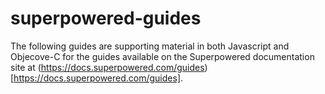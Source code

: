 # superpowered-guides

The following guides are supporting material in both Javascript and Objecove-C for the guides available on the Superpowered documentation site at (https://docs.superpowered.com/guides)[https://docs.superpowered.com/guides].